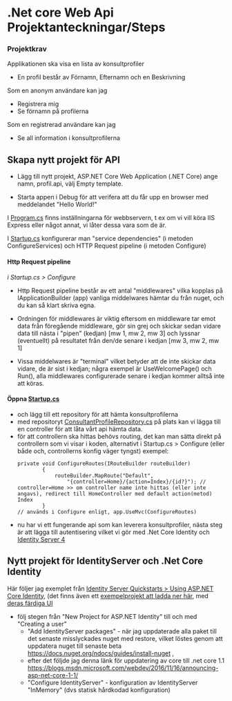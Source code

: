 ﻿# .Net core Web Api Projektanteckningar/Steps
### Projektkrav 
Applikationen ska visa en lista av konsultprofiler
- En profil består av Förnamn, Efternamn och en Beskrivning

Som en anonym användare kan jag
- Registrera mig
- Se förnamn på profilerna
	
Som en registrerad användare kan jag
- Se all information i konsultprofilerna



## Skapa nytt projekt för API
- Lägg till nytt projekt, ASP.NET Core Web Application (.NET Core)
ange namn, profil.api, välj Empty template.

- Starta appen i Debug för att verifera att du får upp en browser med meddelandet "Hello World!"

I [Program.cs](Program.cs) finns inställningarna för webbservern, t ex om vi vill köra IIS Express eller något annat, vi låter dessa vara som de är.

I [Startup.cs](Startup.cs)  konfigurerar man "service dependencies" (i metoden ConfigureServices) och  HTTP Request pipeline (i metoden Configure)

#### Http Request pipeline
*i Startup.cs > Configure*
- Http Request pipeline består av ett antal "middlewares" vilka kopplas på IApplicationBuilder (app)
vanliga  middelwares hämtar du från nuget, och du kan så klart skriva egna.
- Ordningen för middlewares är viktig eftersom en middleware tar emot data från föregående middleware, 
gör sin grej och skickar sedan vidare data till nästa i "pipen" (kedjan) [mw 1, mw 2, mw 3] och lyssnar (eventuellt) på resultatet från den/de senare i kedjan [mw 3, mw 2, mw 1]

- Vissa middelwares är "terminal" vilket betyder att de inte skickar data vidare, de är sist i kedjan; 
	några exempel är UseWelcomePage() och Run(), alla middlewares configurerade senare i kedjan kommer alltså inte att köras.

#### Öppna [Startup.cs](Startup.cs)
- och lägg till ett repository för att hämta konsultprofilerna
- med repositoryt [ConsultantProfileRepository.cs](Models/ConsultantProfileRepository.cs) på plats kan vi lägga till en controller för att låta vårt api hämta data.
- för att controllern ska hittas behövs routing, det kan man sätta direkt på controllern som vi visar i koden, alternativt i Startup.cs > Configure (eller både och, controllerns konfig väger tyngst)
exempel: 
	```
	private void ConfigureRoutes(IRouteBuilder routeBuilder)
			{
				routeBuilder.MapRoute("Default",
					"{controller=Home}/{action=Index}/{id?}"); // controller=Home >> om controller name inte hittas (eller inte angavs), redirect till HomeController med default action(metod) Index
			}
	// används i Configure enligt, app.UseMvc(ConfigureRoutes)
	```
- nu har vi ett fungerande api som kan leverera konsultprofiler, nästa steg är att lägga till autentisering vilket vi gör med .Net Core Identity och [Identity Server 4](https://github.com/IdentityServer/IdentityServer4)

## Nytt projekt för IdentityServer och .Net Core Identity
Här följer jag exemplet från [Identity Server Quickstarts > Using ASP.NET Core Identity](https://identityserver4.readthedocs.io/en/release/quickstarts/6_aspnet_identity.html), (det finns även ett [exempelprojekt att ladda ner här](https://github.com/IdentityServer/IdentityServer4.Samples/tree/dev/Quickstarts/6_AspNetIdentity),
med [deras färdiga UI](https://github.com/IdentityServer/IdentityServer4.Quickstart.UI)
- följ stegen från "New Project for ASP.NET Identity" till och med "Creating a user"
  - "Add IdentityServer packages" - när jag uppdaterade alla paket till det senaste misslyckades nuget med restore, vilket löstes genom att uppdatera nuget till senaste beta https://docs.nuget.org/ndocs/guides/install-nuget ,  
  - efter det följde jag denna länk för uppdatering av core till .net core 1.1 https://blogs.msdn.microsoft.com/webdev/2016/11/16/announcing-asp-net-core-1-1/
  - "Configure IdentityServer" - konfiguration av IdentityServer "InMemory" (dvs statisk hårdkodad konfiguration)

